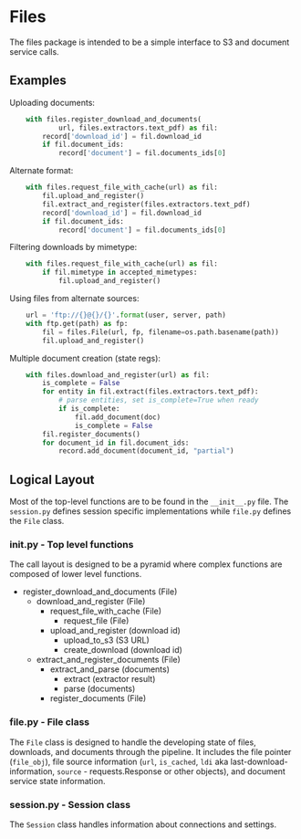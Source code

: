 # Files

The files package is intended to be a simple interface to S3 and document service calls.

## Examples

Uploading documents:

```python
    with files.register_download_and_documents(
            url, files.extractors.text_pdf) as fil:
        record['download_id'] = fil.download_id
        if fil.document_ids:
            record['document'] = fil.documents_ids[0]
```

Alternate format:

```python
    with files.request_file_with_cache(url) as fil:
        fil.upload_and_register()
        fil.extract_and_register(files.extractors.text_pdf)
        record['download_id'] = fil.download_id
        if fil.document_ids:
            record['document'] = fil.documents_ids[0]
```

Filtering downloads by mimetype:

```python
    with files.request_file_with_cache(url) as fil:
        if fil.mimetype in accepted_mimetypes:
            fil.upload_and_register()
```

Using files from alternate sources:

```python
    url = 'ftp://{}@{}/{}'.format(user, server, path)
    with ftp.get(path) as fp:
        fil = files.File(url, fp, filename=os.path.basename(path))
        fil.upload_and_register()
```

Multiple document creation (state regs):

```python
    with files.download_and_register(url) as fil:
        is_complete = False
        for entity in fil.extract(files.extractors.text_pdf):
            # parse entities, set is_complete=True when ready
            if is_complete:
                fil.add_document(doc)
                is_complete = False
        fil.register_documents()
        for document_id in fil.document_ids:
            record.add_document(document_id, "partial")
```

## Logical Layout

Most of the top-level functions are to be found in the `__init__.py` file. The `session.py` defines session specific implementations while `file.py` defines the `File` class. 

### __init__.py - Top level functions 

The call layout is designed to be a pyramid where complex functions are composed of lower level functions.

 - register_download_and_documents (File)
   - download_and_register (File)
     - request_file_with_cache (File)
        - request_file (File)
     - upload_and_register (download id)
        - upload_to_s3 (S3 URL)
        - create_download (download id)
   - extract_and_register_documents (File)
     - extract_and_parse (documents)
        - extract (extractor result)
        - parse (documents)
     - register_documents (File)

### file.py - File class

The `File` class is designed to handle the developing state of files, downloads, and documents through the pipeline. It includes the file pointer (`file_obj`), file source information (`url`, `is_cached`, `ldi` aka last-download-information, `source` - requests.Response or other objects), and document service state information.

### session.py - Session class

The `Session` class handles information about connections and settings.